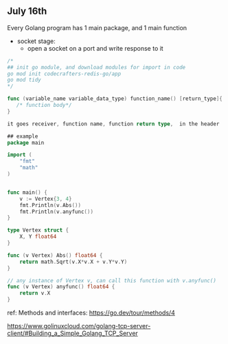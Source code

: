 ## July 16th
Every Golang program has 1 main package, and 1 main function

- socket stage:
    - open a socket on a port and write response to it

```go
/*
## init go module, and download modules for import in code
go mod init codecrafters-redis-go/app
go mod tidy
*/

func (variable_name variable_data_type) function_name() [return_type]{
   /* function body*/
}

it goes receiver, function name, function return type,  in the header

## example
package main

import (
	"fmt"
	"math"
)


func main() {
	v := Vertex{3, 4}
	fmt.Println(v.Abs())
	fmt.Println(v.anyfunc())
}

type Vertex struct {
	X, Y float64
}

func (v Vertex) Abs() float64 {
	return math.Sqrt(v.X*v.X + v.Y*v.Y)
}

// any instance of Vertex v, can call this function with v.anyfunc()
func (v Vertex) anyfunc() float64 {
	return v.X
}
```
ref:
Methods and interfaces: https://go.dev/tour/methods/4

https://www.golinuxcloud.com/golang-tcp-server-client/#Building_a_Simple_Golang_TCP_Server
